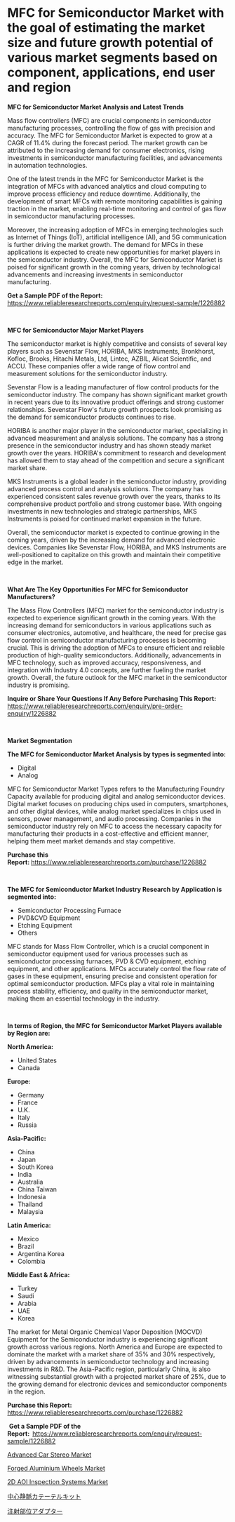 <p><h1>MFC for Semiconductor Market with the goal of estimating the market size and future growth potential of various market segments based on component, applications, end user and region</h1></p><p><strong>MFC for Semiconductor Market Analysis and Latest Trends</strong></p>
<p><p>Mass flow controllers (MFC) are crucial components in semiconductor manufacturing processes, controlling the flow of gas with precision and accuracy. The MFC for Semiconductor Market is expected to grow at a CAGR of 11.4% during the forecast period. The market growth can be attributed to the increasing demand for consumer electronics, rising investments in semiconductor manufacturing facilities, and advancements in automation technologies.</p><p>One of the latest trends in the MFC for Semiconductor Market is the integration of MFCs with advanced analytics and cloud computing to improve process efficiency and reduce downtime. Additionally, the development of smart MFCs with remote monitoring capabilities is gaining traction in the market, enabling real-time monitoring and control of gas flow in semiconductor manufacturing processes.</p><p>Moreover, the increasing adoption of MFCs in emerging technologies such as Internet of Things (IoT), artificial intelligence (AI), and 5G communication is further driving the market growth. The demand for MFCs in these applications is expected to create new opportunities for market players in the semiconductor industry. Overall, the MFC for Semiconductor Market is poised for significant growth in the coming years, driven by technological advancements and increasing investments in semiconductor manufacturing.</p></p>
<p><strong>Get a Sample PDF of the Report:&nbsp;</strong> <a href="https://www.reliableresearchreports.com/enquiry/request-sample/1226882">https://www.reliableresearchreports.com/enquiry/request-sample/1226882</a></p>
<p>&nbsp;</p>
<p><strong>MFC for Semiconductor Major Market Players</strong></p>
<p><p>The semiconductor market is highly competitive and consists of several key players such as Sevenstar Flow, HORIBA, MKS Instruments, Bronkhorst, Kofloc, Brooks, Hitachi Metals, Ltd, Lintec, AZBIL, Alicat Scientific, and ACCU. These companies offer a wide range of flow control and measurement solutions for the semiconductor industry.</p><p>Sevenstar Flow is a leading manufacturer of flow control products for the semiconductor industry. The company has shown significant market growth in recent years due to its innovative product offerings and strong customer relationships. Sevenstar Flow's future growth prospects look promising as the demand for semiconductor products continues to rise.</p><p>HORIBA is another major player in the semiconductor market, specializing in advanced measurement and analysis solutions. The company has a strong presence in the semiconductor industry and has shown steady market growth over the years. HORIBA's commitment to research and development has allowed them to stay ahead of the competition and secure a significant market share.</p><p>MKS Instruments is a global leader in the semiconductor industry, providing advanced process control and analysis solutions. The company has experienced consistent sales revenue growth over the years, thanks to its comprehensive product portfolio and strong customer base. With ongoing investments in new technologies and strategic partnerships, MKS Instruments is poised for continued market expansion in the future.</p><p>Overall, the semiconductor market is expected to continue growing in the coming years, driven by the increasing demand for advanced electronic devices. Companies like Sevenstar Flow, HORIBA, and MKS Instruments are well-positioned to capitalize on this growth and maintain their competitive edge in the market.</p></p>
<p>&nbsp;</p>
<p><strong>What Are The Key Opportunities For MFC for Semiconductor Manufacturers?</strong></p>
<p><p>The Mass Flow Controllers (MFC) market for the semiconductor industry is expected to experience significant growth in the coming years. With the increasing demand for semiconductors in various applications such as consumer electronics, automotive, and healthcare, the need for precise gas flow control in semiconductor manufacturing processes is becoming crucial. This is driving the adoption of MFCs to ensure efficient and reliable production of high-quality semiconductors. Additionally, advancements in MFC technology, such as improved accuracy, responsiveness, and integration with Industry 4.0 concepts, are further fueling the market growth. Overall, the future outlook for the MFC market in the semiconductor industry is promising.</p></p>
<p><strong>Inquire or Share Your Questions If Any Before Purchasing This Report:</strong> <a href="https://www.reliableresearchreports.com/enquiry/pre-order-enquiry/1226882">https://www.reliableresearchreports.com/enquiry/pre-order-enquiry/1226882</a></p>
<p>&nbsp;</p>
<p><strong>Market Segmentation</strong></p>
<p><strong>The MFC for Semiconductor Market Analysis by types is segmented into:</strong></p>
<p><ul><li>Digital</li><li>Analog</li></ul></p>
<p><p>MFC for Semiconductor Market Types refers to the Manufacturing Foundry Capacity available for producing digital and analog semiconductor devices. Digital market focuses on producing chips used in computers, smartphones, and other digital devices, while analog market specializes in chips used in sensors, power management, and audio processing. Companies in the semiconductor industry rely on MFC to access the necessary capacity for manufacturing their products in a cost-effective and efficient manner, helping them meet market demands and stay competitive.</p></p>
<p><strong>Purchase this Report:&nbsp;</strong><a href="https://www.reliableresearchreports.com/purchase/1226882">https://www.reliableresearchreports.com/purchase/1226882</a></p>
<p>&nbsp;</p>
<p><strong>The MFC for Semiconductor Market Industry Research by Application is segmented into:</strong></p>
<p><ul><li>Semiconductor Processing Furnace</li><li>PVD&CVD Equipment</li><li>Etching Equipment</li><li>Others</li></ul></p>
<p><p>MFC stands for Mass Flow Controller, which is a crucial component in semiconductor equipment used for various processes such as semiconductor processing furnaces, PVD & CVD equipment, etching equipment, and other applications. MFCs accurately control the flow rate of gases in these equipment, ensuring precise and consistent operation for optimal semiconductor production. MFCs play a vital role in maintaining process stability, efficiency, and quality in the semiconductor market, making them an essential technology in the industry.</p></p>
<p>&nbsp;</p>
<p><strong>In terms of Region, the MFC for Semiconductor Market Players available by Region are:</strong></p>
<p>
    <p> <strong> North America: </strong>
        <ul>
            <li>United States</li>
            <li>Canada</li>
        </ul>
        </p> 
    <p> <strong> Europe: </strong>
        <ul>
            <li>Germany</li>
            <li>France</li>
            <li>U.K.</li>
            <li>Italy</li>
            <li>Russia</li>
        </ul>
        </p> 
    <p> <strong> Asia-Pacific: </strong>
        <ul>
            <li>China</li>
            <li>Japan</li>
            <li>South Korea</li>
            <li>India</li>
            <li>Australia</li>
            <li>China Taiwan</li>
            <li>Indonesia</li>
            <li>Thailand</li>
            <li>Malaysia</li>
        </ul>
        </p> 
    <p> <strong> Latin America: </strong>
        <ul>
            <li>Mexico</li>
            <li>Brazil</li>
            <li>Argentina Korea</li>
            <li>Colombia</li>
        </ul>
        </p> 
    <p> <strong> Middle East & Africa: </strong>
        <ul>
            <li>Turkey</li>
            <li>Saudi</li>
            <li>Arabia</li>
            <li>UAE</li>
            <li>Korea</li>
        </ul>
    </p>
    </p>
<p><p>The market for Metal Organic Chemical Vapor Deposition (MOCVD) Equipment for the Semiconductor industry is experiencing significant growth across various regions. North America and Europe are expected to dominate the market with a market share of 35% and 30% respectively, driven by advancements in semiconductor technology and increasing investments in R&D. The Asia-Pacific region, particularly China, is also witnessing substantial growth with a projected market share of 25%, due to the growing demand for electronic devices and semiconductor components in the region.</p></p>
<p><strong>Purchase this Report: </strong><a href="https://www.reliableresearchreports.com/purchase/1226882">https://www.reliableresearchreports.com/purchase/1226882</a></p>
<p>&nbsp;<strong>Get a Sample PDF of the Report:&nbsp;&nbsp;</strong><a href="https://www.reliableresearchreports.com/enquiry/request-sample/1226882">https://www.reliableresearchreports.com/enquiry/request-sample/1226882</a></p>
<p><strong></strong></p>
<p><p><a href="https://issuu.com/reportprime-2/docs/advanced-car-stereo-market-size-2030.pptx">Advanced Car Stereo Market</a></p><p><a href="https://issuu.com/reportprime-2/docs/forged-aluminium-wheels-market-size-2030.pptx">Forged Aluminium Wheels Market</a></p><p><a href="https://github.com/nicholepatriciadoylenwnrjr0/Market-Research-Report-List-1/blob/main/2d-aoi-inspection-systems-market.md">2D AOI Inspection Systems Market</a></p><p><a href="https://github.com/vhemk0794148/Market-Research-Report-List-1/blob/main/941630213304.md">中心静脈カテーテルキット</a></p><p><a href="https://github.com/pepo3k/Market-Research-Report-List-1/blob/main/484086213305.md">注射部位アダプター</a></p></p>